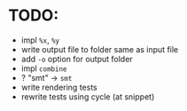 # TODO:
- impl `%x`, `%y`
- write output file to folder same as input file
- add `-o` option for output folder
- impl `combine`
- ? "smt" -> `smt`
- write rendering tests
- rewrite tests using cycle (at snippet)

